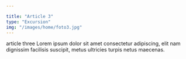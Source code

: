 ```yaml
---

title: "Article 3"
type: "Excursion"
img: "/images/home/foto3.jpg"
---
```

article three Lorem ipsum dolor sit amet consectetur adipiscing, elit nam dignissim facilisis suscipit, metus ultricies turpis netus maecenas. 